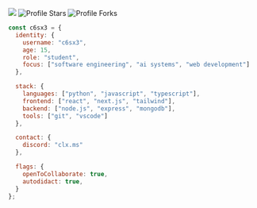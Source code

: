 ![](https://komarev.com/ghpvc/?username=c6sx3&color=4d5159&abbreviated=true)
<img src="https://img.shields.io/badge/dynamic/json?&label=Total%20Stars&color=4d5159&style=flat&style=for-the-badge&query=%24.stars&url=https://api.github-star-counter.workers.dev/user/c6sx3" alt="Profile Stars"></a>
<img src="https://img.shields.io/badge/dynamic/json?&label=Total%20Forks&color=4d5159&style=flat&style=for-the-badge&query=%24.forks&url=https://api.github-star-counter.workers.dev/user/c6sx3" alt="Profile Forks"></a>

```javascript
const c6sx3 = {
  identity: {
    username: "c6sx3",
    age: 15,
    role: "student",
    focus: ["software engineering", "ai systems", "web development"]
  },

  stack: {
    languages: ["python", "javascript", "typescript"],
    frontend: ["react", "next.js", "tailwind"],
    backend: ["node.js", "express", "mongodb"],
    tools: ["git", "vscode"]
  },

  contact: {
    discord: "clx.ms"
  },

  flags: {
    openToCollaborate: true,
    autodidact: true,
  }
};
```
